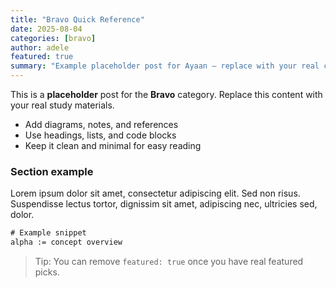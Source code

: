```yaml
---
title: "Bravo Quick Reference"
date: 2025-08-04
categories: [bravo]
author: adele
featured: true
summary: "Example placeholder post for Ayaan — replace with your real content after go-live."
---
```

This is a **placeholder** post for the **Bravo** category. Replace this content with your real study materials.

- Add diagrams, notes, and references
- Use headings, lists, and code blocks
- Keep it clean and minimal for easy reading

<!--more-->

### Section example

Lorem ipsum dolor sit amet, consectetur adipiscing elit. Sed non risus. Suspendisse lectus tortor, dignissim sit amet, adipiscing nec, ultricies sed, dolor.

```txt
# Example snippet
alpha := concept overview
```

> Tip: You can remove `featured: true` once you have real featured picks.

